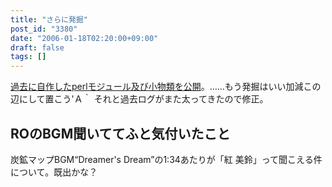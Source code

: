 ```yaml
---
title: "さらに発掘"
post_id: "3380"
date: "2006-01-18T02:20:00+09:00"
draft: false
tags: []
---
```



[過去に自作したperlモジュール及び小物類を公開](/category/products/apps?tag=forweb)。……もう発掘はいい加減この辺にして置こう'Ａ｀ それと過去ログがまた太ってきたので修正。
## ROのBGM聞いててふと気付いたこと
炭鉱マップBGM“Dreamer's Dream”の1:34あたりが「紅 美鈴」って聞こえる件について。既出かな？
